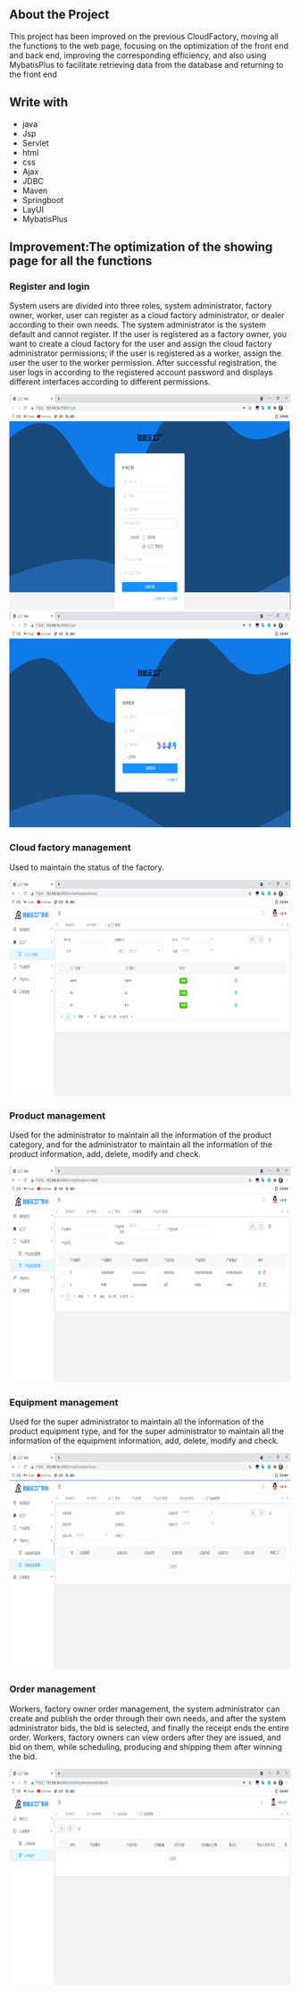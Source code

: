 ## About the Project
This project has been improved on the previous CloudFactory, moving all the functions to the web page, focusing on the optimization of the front end and back end, improving the corresponding efficiency, and also using MybatisPlus to facilitate retrieving data from the database and returning to the front end
## Write with
- java
- Jsp
- Servlet
- html
- css
- Ajax
- JDBC
- Maven
- Springboot
- LayUI
- MybatisPlus
## Improvement:The optimization of the showing page for all the functions 
### Register and login
System users are divided into three roles, system administrator, factory owner, worker, user can register as a cloud factory administrator, or dealer according to their own needs. The system administrator is the system default and cannot register. If the user is registered as a factory owner, you want to create a cloud factory for the user and assign the cloud factory administrator permissions; if the user is registered as a worker, assign the user the user to the worker permission. After successful registration, the user logs in according to the registered account password and displays different interfaces according to different permissions. 
<div align="center">
  <a>
    <img src="image/pic01.png" width="720" height="386">
  </a>
</div>
<div align="center">
  <a>
    <img src="image/pic02.png" width="720" height="386">
  </a>
</div>

### Cloud factory management
Used to maintain the status of the factory. 
<div align="center">
  <a>
    <img src="image/pic04.png" width="720" height="386">
  </a>
</div>

### Product management
Used for the administrator to maintain all the information of the product category, and for the administrator to maintain all the information of the product information, add, delete, modify and check. 
<div align="center">
  <a>
    <img src="image/pic05.png" width="720" height="386">
  </a>
</div>

### Equipment management
Used for the super administrator to maintain all the information of the product equipment type, and for the super administrator to maintain all the information of the equipment information, add, delete, modify and check. 
<div align="center">
  <a>
    <img src="image/pic06.png" width="720" height="386">
  </a>
</div>


### Order management
Workers, factory owner order management, the system administrator can create and publish the order through their own needs, and after the system administrator bids, the bid is selected, and finally the receipt ends the entire order. Workers, factory owners can view orders after they are issued, and bid on them, while scheduling, producing and shipping them after winning the bid. 
<div align="center">
  <a>
    <img src="image/pic07.png" width="720" height="386">
  </a>
</div>

